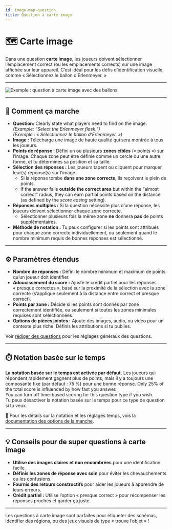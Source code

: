 ```yaml
---
id: image-map-question
title: Question à carte image
---
```


# 🗺️ Carte image

Dans une question **carte image**, les joueurs doivent sélectionner l’emplacement correct (ou les emplacements corrects) sur une image affichée sur leur appareil. C’est idéal pour les défis d’identification visuelle, comme « Sélectionnez le ballon d’Erlenmeyer. »

---

![Exemple : question à carte image avec des ballons](/images/question-modes/image-map/image-map-example.png)

---

## 📝 Comment ça marche

- **Question:** Clearly state what players need to find on the image.\
  _(Example: “Select the Erlenmeyer flask.”)_\
  _(Exemple : « Sélectionnez le ballon d’Erlenmeyer. »)_
- **Image :** Télécharge une image de haute qualité qui sera montrée à tous les joueurs.
- **Points de réponse :** Défini un ou plusieurs **zones cibles** (« points ») sur l’image. Chaque zone peut être définie comme un cercle ou une autre forme, et tu détermines sa position et sa taille.
- **Sélection des réponses :** Les joueurs tapent ou cliquent pour marquer leur(s) réponse(s) sur l’image.
  - Si la réponse tombe **dans une zone correcte**, ils reçoivent le plein de points.
  - If the answer falls **outside the correct area** but within the “almost correct” radius, they can earn partial points based on the distance (as defined by the _score easing_ setting).
- **Réponses multiples :** Si la question nécessite plus d’une réponse, les joueurs doivent sélectionner chaque zone correcte.
  - Sélectionner plusieurs fois la même zone **ne** donnera **pas** de points supplémentaires.
- **Méthode de notation :** Tu peux configurer si les points sont attribués pour chaque zone correcte individuellement, ou seulement quand le nombre minimum requis de bonnes réponses est sélectionné.

---

## ⚙️ Paramètres étendus

- **Nombre de réponses :** Défini le nombre minimum et maximum de points qu’un joueur doit identifier.
- **Adoucissement du score :** Ajuste le crédit partiel pour les réponses « presque correctes », basé sur la proximité de la sélection avec la zone correcte (s’applique seulement à la distance entre correct et presque correct).
- **Points par zone :** Décide si les points sont donnés par zone correctement identifiée, ou seulement si toutes les zones minimales requises sont sélectionnées.
- **Options de pièces jointes :** Ajoute des images, audio, ou vidéo pour un contexte plus riche. Définis les attributions si tu publies.

Voir [rédiger des questions](../editor/005-writing-questions.md) pour les réglages généraux des questions.

---

## ⏱️ Notation basée sur le temps

**La notation basée sur le temps est activée par défaut.** Les joueurs qui répondent rapidement gagnent plus de points, mais il y a toujours une composante fixe (par défaut : 75 %) pour une bonne réponse. Only 25% of the total score is influenced by how fast you answer.\
You can turn off time-based scoring for this question type if you wish.\
Tu peux désactiver la notation basée sur le temps pour ce type de question si tu veux.

📘 Pour les détails sur la notation et les réglages temps, vois la [documentation des options de la manche](../editor/008-round-options.md#scoring).

---

## 💡 Conseils pour de super questions à carte image

- **Utilise des images claires et non encombrées** pour une identification facile.
- **Définis les zones de réponse avec soin** pour éviter les chevauchements ou les confusions.
- **Fournis des retours constructifs** pour aider les joueurs à apprendre de leurs erreurs.
- **Crédit partiel :** Utilise l’option « presque correct » pour récompenser les réponses proches et garder ça juste.

---

Les questions à carte image sont parfaites pour étiqueter des schémas, identifier des régions, ou des jeux visuels de type « trouve l’objet » !
